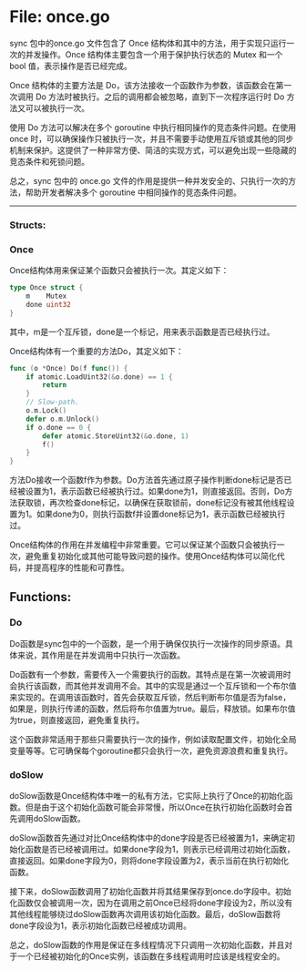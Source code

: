 # File: once.go

sync 包中的once.go 文件包含了 Once 结构体和其中的方法，用于实现只运行一次的并发操作。Once 结构体主要包含一个用于保护执行状态的 Mutex 和一个 bool 值，表示操作是否已经完成。

Once 结构体的主要方法是 Do，该方法接收一个函数作为参数，该函数会在第一次调用 Do 方法时被执行。之后的调用都会被忽略，直到下一次程序运行时 Do 方法又可以被执行一次。

使用 Do 方法可以解决在多个 goroutine 中执行相同操作的竞态条件问题。在使用 once 时，可以确保操作只被执行一次，并且不需要手动使用互斥锁或其他的同步机制来保护。这提供了一种非常方便、简洁的实现方式，可以避免出现一些隐藏的竞态条件和死锁问题。

总之，sync 包中的 once.go 文件的作用是提供一种并发安全的、只执行一次的方法，帮助开发者解决多个 goroutine 中相同操作的竞态条件问题。




---

### Structs:

### Once

Once结构体用来保证某个函数只会被执行一次。其定义如下：

```go
type Once struct {
    m    Mutex
    done uint32
}
```

其中，m是一个互斥锁，done是一个标记，用来表示函数是否已经执行过。

Once结构体有一个重要的方法Do，其定义如下：

```go
func (o *Once) Do(f func()) {
    if atomic.LoadUint32(&o.done) == 1 {
        return
    }
    // Slow-path.
    o.m.Lock()
    defer o.m.Unlock()
    if o.done == 0 {
        defer atomic.StoreUint32(&o.done, 1)
        f()
    }
}
```

方法Do接收一个函数f作为参数。Do方法首先通过原子操作判断done标记是否已经被设置为1，表示函数已经被执行过。如果done为1，则直接返回。否则，Do方法获取锁，再次检查done标记，以确保在获取锁前，done标记没有被其他线程设置为1。如果done为0，则执行函数f并设置done标记为1，表示函数已经被执行过。

Once结构体的作用在并发编程中非常重要。它可以保证某个函数只会被执行一次，避免重复初始化或其他可能导致问题的操作。使用Once结构体可以简化代码，并提高程序的性能和可靠性。



## Functions:

### Do

Do函数是sync包中的一个函数，是一个用于确保仅执行一次操作的同步原语。具体来说，其作用是在并发调用中只执行一次函数。

Do函数有一个参数，需要传入一个需要执行的函数。其特点是在第一次被调用时会执行该函数，而其他并发调用不会。其中的实现是通过一个互斥锁和一个布尔值来实现的。在调用该函数时，首先会获取互斥锁，然后判断布尔值是否为false，如果是，则执行传递的函数，然后将布尔值置为true。最后，释放锁。如果布尔值为true，则直接返回，避免重复执行。

这个函数非常适用于那些只需要执行一次的操作，例如读取配置文件，初始化全局变量等等。它可确保每个goroutine都只会执行一次，避免资源浪费和重复执行。



### doSlow

doSlow函数是Once结构体中唯一的私有方法，它实际上执行了Once的初始化函数。但是由于这个初始化函数可能会非常慢，所以Once在执行初始化函数时会首先调用doSlow函数。

doSlow函数首先通过对比Once结构体中的done字段是否已经被置为1，来确定初始化函数是否已经被调用过。如果done字段为1，则表示已经调用过初始化函数，直接返回。如果done字段为0，则将done字段设置为2，表示当前在执行初始化函数。

接下来，doSlow函数调用了初始化函数并将其结果保存到once.do字段中。初始化函数仅会被调用一次，因为在调用之前Once已经将done字段设为2，所以没有其他线程能够绕过doSlow函数再次调用该初始化函数。最后，doSlow函数将done字段设为1，表示初始化函数已经被成功调用。

总之，doSlow函数的作用是保证在多线程情况下只调用一次初始化函数，并且对于一个已经被初始化的Once实例，该函数在多线程调用时应该是线程安全的。



